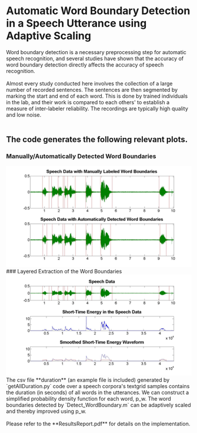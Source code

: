 # Automatic Word Boundary Detection in a Speech Utterance using Adaptive Scaling

Word boundary detection is a necessary preprocessing step for automatic speech recognition, and several studies have shown that the accuracy of word boundary detection directly affects the accuracy of speech recognition.<br><br>
Almost every study conducted here involves the collection of a large number of recorded sentences. The sentences are then segmented by marking the start and end of each word. This is done by trained individuals in the lab, and their work is compared to each others' to establish a measure of inter-labeler reliability. The recordings are typically high quality and low noise.<br><br>
## The code generates the following relevant plots.
### Manually/Automatically Detected Word Boundaries
<img src="1.jpg" width="600">
### Layered Extraction of the Word Boundaries
<img src="2.jpg" width="600">
The csv file **duration** (an example file is included) generated by `getAllDuration.py` code over a speech corpora's textgrid samples contains the duration (in seconds) of all words in the utterances. We can construct a simplified probability density function for each word, p_w. The word boundaries detected by `Detect_WordBoundary.m` can be adaptively scaled and thereby improved using p_w.<br><br>
Please refer to the **ResultsReport.pdf** for details on the implementation.
